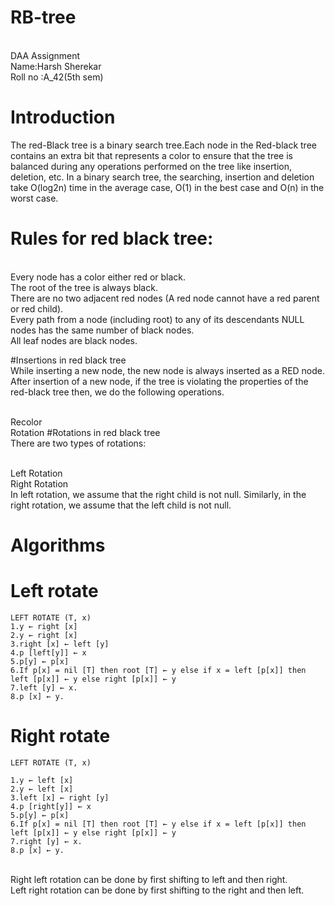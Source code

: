 # RB-tree
<br>DAA Assignment
<br>Name:Harsh Sherekar
<br>Roll no :A_42(5th sem)
# Introduction
The red-Black tree is a binary search tree.Each node in the Red-black tree contains an extra bit that represents a color to ensure that the tree is balanced during any operations performed on the tree like insertion, deletion, etc. In a binary search tree, the searching, insertion and deletion take O(log2n) time in the average case, O(1) in the best case and O(n) in the worst case.
# Rules for red black tree:
<br>Every node has a color either red or black.
<br>The root of the tree is always black.
<br>There are no two adjacent red nodes (A red node cannot have a red parent or red child).
<br>Every path from a node (including root) to any of its descendants NULL nodes has the same number of black nodes.
<br>All leaf nodes are black nodes.

#Insertions in red black tree
<br>While inserting a new node, the new node is always inserted as a RED node. After insertion of a new node, if the tree is violating the properties of the red-black tree then, we do the following operations.

<br>Recolor
<br>Rotation
#Rotations in red black tree
<br>There are two types of rotations:

<br>Left Rotation
<br>Right Rotation
<br>In left rotation, we assume that the right child is not null. Similarly, in the right rotation, we assume that the left child is not null.
 # Algorithms
 # Left rotate
 ```
 LEFT ROTATE (T, x)
1.y ← right [x]
2.y ← right [x]
3.right [x] ← left [y]
4.p [left[y]] ← x
5.p[y] ← p[x]
6.If p[x] = nil [T] then root [T] ← y else if x = left [p[x]] then left [p[x]] ← y else right [p[x]] ← y
7.left [y] ← x.
8.p [x] ← y.
 ```
 # Right rotate
 ```
 LEFT ROTATE (T, x)

1.y ← left [x]
2.y ← left [x]
3.left [x] ← right [y]
4.p [right[y]] ← x
5.p[y] ← p[x]
6.If p[x] = nil [T] then root [T] ← y else if x = left [p[x]] then left [p[x]] ← y else right [p[x]] ← y
7.right [y] ← x.
8.p [x] ← y.
 ```
<br>Right left rotation can be done by first shifting to left and then right.
<br>Left right rotation can be done by first shifting to the right and then left.





